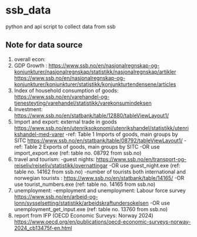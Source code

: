 # ssb_data
python and api script to collect data from ssb

## Note for data source ##
1. overall econ:
2. GDP Growth : https://www.ssb.no/en/nasjonalregnskap-og-konjunkturer/nasjonalregnskap/statistikk/nasjonalregnskap/artikler
	https://www.ssb.no/en/nasjonalregnskap-og-konjunkturer/konjunkturer/statistikk/konjunkturtendensene/articles
3. Index of household consumption of goods: https://www.ssb.no/en/varehandel-og-tjenesteyting/varehandel/statistikk/varekonsumindeksen
4. Investment: https://www.ssb.no/en/statbank/table/12880/tableViewLayout1/
5. Import and export: external trade in goods https://www.ssb.no/en/utenriksokonomi/utenrikshandel/statistikk/utenrikshandel-med-varer
	-ref: Table 1 Imports of goods, main groups by SITC https://www.ssb.no/en/statbank/table/08792/tableViewLayout1/ 
	-ref: Table 2 Exports of goods, main groups by SITC
	-OR use import_export.exe (ref: table no. 08792 from ssb.no)
6. travel and tourism: 
	-guest nights: https://www.ssb.no/en/transport-og-reiseliv/reiseliv/statistikk/overnattingar
		-OR use guest_night.exe (ref: table no. 14162 from ssb.no)
	-number of tourists both international and norwegian tourists : https://www.ssb.no/en/statbank/table/14165/
		-OR use tourist_numbers.exe (ref: table no. 14165 from ssb.no)
7. unemployment:
	-employment and unemployment: Labour force survey https://www.ssb.no/en/arbeid-og-lonn/sysselsetting/statistikk/arbeidskraftundersokelsen
		-OR use unemployment_get_input.exe (ref: table no. 13760 from ssb.no)
8. report from IFP (OECD Economic Surveys: Norway 2024)
 https://www.oecd.org/en/publications/oecd-economic-surveys-norway-2024_cb13475f-en.html
